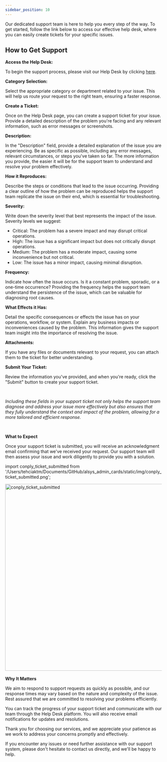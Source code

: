 ```yaml
---
sidebar_position: 10
---
```




Our dedicated support team is here to help you every step of the way. To get started, follow the link below to access our effective help desk, where you can easily create tickets for your specific issues.

<h2>How to Get Support</h2>
<b>Access the Help Desk:</b>
<p>To begin the support process, please visit our Help Desk by clicking <a href="https://alsysdesk.atlassian.net/servicedesk/customer/portals">here</a>.</p>

<b>Category Selection:</b>
<p>Select the appropriate category or department related to your issue. This will help us route your request to the right team, ensuring a faster response.</p>

<b>Create a Ticket:</b>
<p>Once on the Help Desk page, you can create a support ticket for your issue. Provide a detailed description of the problem you're facing and any relevant information, such as error messages or screenshots.</p>

<b>Description:</b>
<p>In the "Description" field, provide a detailed explanation of the issue you are experiencing. Be as specific as possible, including any error messages, relevant circumstances, or steps you've taken so far. The more information you provide, the easier it will be for the support team to understand and resolve your problem effectively.</p>

<b>How it Reproduces:</b>
<p>Describe the steps or conditions that lead to the issue occurring. Providing a clear outline of how the problem can be reproduced helps the support team replicate the issue on their end, which is essential for troubleshooting.</p>

<b>Severity:</b>
<p>Write down the severity level that best represents the impact of the issue. Severity levels we suggest:</p>

* Critical: The problem has a severe impact and may disrupt critical operations.
* High: The issue has a significant impact but does not critically disrupt operations.
* Medium: The problem has a moderate impact, causing some inconvenience but not critical.
* Low: The issue has a minor impact, causing minimal disruption.

<b>Frequency:</b>
<p>Indicate how often the issue occurs. Is it a constant problem, sporadic, or a one-time occurrence? Providing the frequency helps the support team understand the persistence of the issue, which can be valuable for diagnosing root causes.</p>

<b>What Effects it Has:</b>
<p>Detail the specific consequences or effects the issue has on your operations, workflow, or system. Explain any business impacts or inconveniences caused by the problem. This information gives the support team insight into the importance of resolving the issue.</p>

<b>Attachments:</b>
<p>If you have any files or documents relevant to your request, you can attach them to the ticket for better understanding.</p>

<b>Submit Your Ticket:</b>
<p>Review the information you've provided, and when you're ready, click the "Submit" button to create your support ticket.</p>

<br/>

<p><i>Including these fields in your support ticket not only helps the support team diagnose and address your issue more effectively but also ensures that they fully understand the context and impact of the problem, allowing for a more tailored and efficient response.</i></p>

<br/>

<b>What to Expect</b>
<p>Once your support ticket is submitted, you will receive an acknowledgment email confirming that we've received your request. Our support team will then assess your issue and work diligently to provide you with a solution.</p>

import conply_ticket_submitted from '/Users/tehciaktm/Documents/GitHub/alsys_admin_cards/static/img/conply_ticket_submitted.png';

<img align="center" src={conply_ticket_submitted} alt="conply_ticket_submitted" width="600"/>

<br/>
<br/>
<b>Why It Matters</b>

<p>We aim to respond to support requests as quickly as possible, and our response times may vary based on the nature and complexity of the issue. Rest assured that we are committed to resolving your problems efficiently.</p>

<p>You can track the progress of your support ticket and communicate with our team through the Help Desk platform. You will also receive email notifications for updates and resolutions.</p>

<p>Thank you for choosing our services, and we appreciate your patience as we work to address your concerns promptly and effectively.</p>

<p>If you encounter any issues or need further assistance with our support system, please don't hesitate to contact us directly, and we'll be happy to help.</p>

